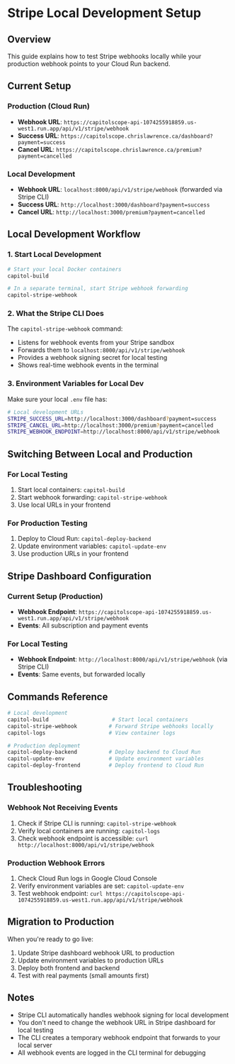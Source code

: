 # Stripe Local Development Setup

## Overview
This guide explains how to test Stripe webhooks locally while your production webhook points to your Cloud Run backend.

## Current Setup

### Production (Cloud Run)
- **Webhook URL**: `https://capitolscope-api-1074255918859.us-west1.run.app/api/v1/stripe/webhook`
- **Success URL**: `https://capitolscope.chrislawrence.ca/dashboard?payment=success`
- **Cancel URL**: `https://capitolscope.chrislawrence.ca/premium?payment=cancelled`

### Local Development
- **Webhook URL**: `localhost:8000/api/v1/stripe/webhook` (forwarded via Stripe CLI)
- **Success URL**: `http://localhost:3000/dashboard?payment=success`
- **Cancel URL**: `http://localhost:3000/premium?payment=cancelled`

## Local Development Workflow

### 1. Start Local Development
```bash
# Start your local Docker containers
capitol-build

# In a separate terminal, start Stripe webhook forwarding
capitol-stripe-webhook
```

### 2. What the Stripe CLI Does
The `capitol-stripe-webhook` command:
- Listens for webhook events from your Stripe sandbox
- Forwards them to `localhost:8000/api/v1/stripe/webhook`
- Provides a webhook signing secret for local testing
- Shows real-time webhook events in the terminal

### 3. Environment Variables for Local Dev
Make sure your local `.env` file has:
```bash
# Local development URLs
STRIPE_SUCCESS_URL=http://localhost:3000/dashboard?payment=success
STRIPE_CANCEL_URL=http://localhost:3000/premium?payment=cancelled
STRIPE_WEBHOOK_ENDPOINT=http://localhost:8000/api/v1/stripe/webhook
```

## Switching Between Local and Production

### For Local Testing
1. Start local containers: `capitol-build`
2. Start webhook forwarding: `capitol-stripe-webhook`
3. Use local URLs in your frontend

### For Production Testing
1. Deploy to Cloud Run: `capitol-deploy-backend`
2. Update environment variables: `capitol-update-env`
3. Use production URLs in your frontend

## Stripe Dashboard Configuration

### Current Setup (Production)
- **Webhook Endpoint**: `https://capitolscope-api-1074255918859.us-west1.run.app/api/v1/stripe/webhook`
- **Events**: All subscription and payment events

### For Local Testing
- **Webhook Endpoint**: `http://localhost:8000/api/v1/stripe/webhook` (via Stripe CLI)
- **Events**: Same events, but forwarded locally

## Commands Reference

```bash
# Local development
capitol-build                    # Start local containers
capitol-stripe-webhook          # Forward Stripe webhooks locally
capitol-logs                    # View container logs

# Production deployment
capitol-deploy-backend          # Deploy backend to Cloud Run
capitol-update-env              # Update environment variables
capitol-deploy-frontend         # Deploy frontend to Cloud Run
```

## Troubleshooting

### Webhook Not Receiving Events
1. Check if Stripe CLI is running: `capitol-stripe-webhook`
2. Verify local containers are running: `capitol-logs`
3. Check webhook endpoint is accessible: `curl http://localhost:8000/api/v1/stripe/webhook`

### Production Webhook Errors
1. Check Cloud Run logs in Google Cloud Console
2. Verify environment variables are set: `capitol-update-env`
3. Test webhook endpoint: `curl https://capitolscope-api-1074255918859.us-west1.run.app/api/v1/stripe/webhook`

## Migration to Production

When you're ready to go live:
1. Update Stripe dashboard webhook URL to production
2. Update environment variables to production URLs
3. Deploy both frontend and backend
4. Test with real payments (small amounts first)

## Notes
- Stripe CLI automatically handles webhook signing for local development
- You don't need to change the webhook URL in Stripe dashboard for local testing
- The CLI creates a temporary webhook endpoint that forwards to your local server
- All webhook events are logged in the CLI terminal for debugging
